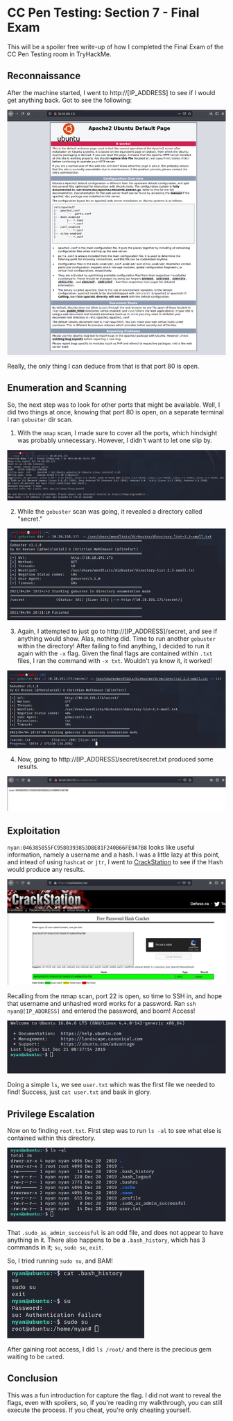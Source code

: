 # CC Pen Testing: Section 7 - Final Exam

This will be a spoiler free write-up of how I completed the Final Exam of the
CC Pen Testing room in TryHackMe.

## Reconnaissance

After the machine started, I went to http://[IP_ADDRESS] to see if I would
get anything back. Got to see the following:

<img src="./images/LandingPage.png" alt="Ubuntu Default"/>

Really, the only thing I can deduce from that is that port 80 is open.

## Enumeration and Scanning

So, the next step was to look for other ports that might be available. Well,
I did two things at once, knowing that port 80 is open, on a separate
terminal I ran `gobuster` dir scan.

1. With the `nmap` scan, I made sure to cover all the ports, which hindsight
was probably unnecessary. However, I didn't want to let one slip by.

<img src="./images/nmap_scan.png" alt="nmap scan"/>

2. While the `gobuster` scan was going, it revealed a directory called
"secret."

<img src="./images/gobuster_init.png" alt="Initial gobuster"/>

3. Again, I attempted to just go to http://[IP_ADDRESS]/secret, and see if
anything would show. Alas, nothing did. Time to run another `gobuster`
within the directory! After failing to find anything, I decided to run
it again with the `-x` flag. Given the final flags are contained within
`.txt` files, I ran the command with `-x txt`. Wouldn't ya know it, it
worked!

<img src="./images/gobuster_file.png" alt="File Scan"/>

4. Now, going to http://[IP_ADDRESS]/secret/secret.txt produced some
results.

<img src="./images/secret.png" alt="Secret Text"/>

## Exploitation

`nyan:046385855FC9580393853D8E81F240B66FE9A7B8` looks like useful information,
namely a username and a hash. I was a little lazy at this point, and intead
of using `hashcat` or `jtr`, I went to [CrackStation](https://crackstation.net)
to see if the Hash would produce any results.

<img src="./images/hash_crack.png" alt="Cracked Hash"/>

Recalling from the nmap scan, port 22 is open, so time to SSH in, and hope that
username and unhashed word works for a password. Ran `ssh nyan@[IP_ADDRESS]`
and entered the password, and boom! Access!

<img src="./images/shell.png" alt="Access to Shell"/>

Doing a simple `ls`, we see `user.txt` which was the first file we needed to
find! Success, just `cat user.txt` and bask in glory.

## Privilege Escalation

Now on to finding `root.txt`. First step was to run `ls -al` to see what else
is contained within this directory.

<img src="./images/long_list.png" alt="All Files"/>

That `.sudo_as_admin_successful` is an odd file, and does not appear to have
anything in it. There also happens to be a `.bash_history`, which has 3
commands in it; `su`, `sudo su`, `exit`.

So, I tried running `sudo su`, and BAM!

<img src="./images/root_user.png" alt="Root User"/>

After gaining root access, I did `ls /root/` and there is the precious gem
waiting to be `cat`ed.

## Conclusion

This was a fun introduction for capture the flag. I did not want to reveal
the flags, even with spoilers, so, if you're reading my walkthrough, you
can still execute the process. If you cheat, you're only cheating yourself.
